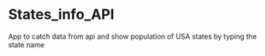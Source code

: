 # States_info_API

App to catch data from api and show population of USA states by typing the state name
